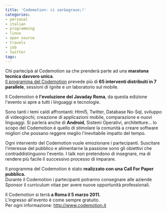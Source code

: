 ```yaml
---
title: 'Codemotion: ci sar&ograve;!'
categories:
- personal
- italian
- programming
- linux
- open source
- travels
- job
- twitter
tags:
---
```

Chi partecipà al Codemotion sa che prenderà parte ad una **maratona tecnica
davvero unica**.  
[Il programma del Codemotion](http://www.codemotion.it/programma-talks)
prevede più di **65 interventi distribuiti in 7 parallele**, sessioni di
Ignite e un laboratorio sul mobile.

Il Codemotion è **l'evoluzione del Javaday Roma**, da questa edizione l'evento
si apre a tutti i linguaggi e tecnologie.

Sono tanti i temi caldi affrontanti: Html5, Twitter, Database No-Sql, sviluppo
di videogiochi, creazione di applicazioni mobile, comparazione e nuovi
linguaggi. Si parlerà anche di **Android**, Sistemi Operativi, architetture...
lo scopo del Codemotion è quello di stimolare la comunità a creare software
migliori che possano reggere meglio l'inevitabile impatto del tempo.

Ogni intervento del Codemotion vuole emozionare i partecipanti. Suscitare
l'interesse del pubblico e alimentarne la passione sono gli obiettivi che
contraddistinguono l'evento. I talk non pretendono di insegnare, ma di rendere
più facile il successivo processo di imparare.

Il programma del Codemotion è stato **realizzato con una Call For Paper
pubblica.**  
Durante il Codemotion i partecipanti potranno consegnare alle aziende Sponsor
il curriculum vitae per avere nuove opportunità professionali.

Il Codemotion si terrà **a Roma il 5 marzo 2011.**  
L'ingresso all'evento è come sempre gratuito.  
Per ogni informazione: <http://www.codemotion.it>

